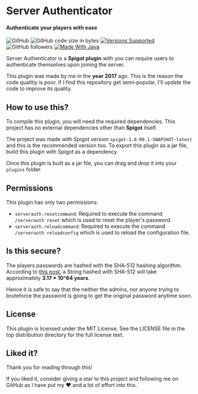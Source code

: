# Server Authenticator
#### Authenticate your players with ease
![GitHub](https://img.shields.io/github/license/lamergameryt/minecraft-authentication) ![GitHub code size in bytes](https://img.shields.io/github/languages/code-size/lamergameryt/minecraft-authentication) [![Versions Supported](https://img.shields.io/badge/Spigot%20Version-1.8+-blue.svg)](https://spigot.org/) ![GitHub followers](https://img.shields.io/github/followers/lamergameryt?style=social)
[![Made With Java](https://img.shields.io/badge/Made%20With-Java-blueviolet)](https://java.com)

Server Authenticator is a **Spigot plugin** with you can require users to authenticate themselves upon joining the server. 

This plugin was made by me in the **year 2017** ago. This is the reason the code qualitiy is poor.
If I find this repository get semi-popular, I'll update the code to improve its quality.  

## How to use this?
To compile this plugin, you will need the required dependencies. This project has no external dependencies other than **Spigot** itself.

The project was made with Spigot version `spigot-1.8-R0.1-SNAPSHOT-latest` and this is the recommended version too. To export this plugin as a jar file, build this plugin with Spigot as a dependency.

Once this plugin is built as a jar file, you can drag and drop it into your `plugins` folder.

## Permissions
This plugin has only two permissions:
* `serverauth.resetcommand`: Required to execute the command `/serverauth reset` which is used to reset the player's password.
* `serverauth.reloadcommand`: Required to execute the command `/serverauth reloadconfig` which is used to reload the configuration file. 

## Is this secure?
The players passwords are hashed with the SHA-512 hashing algorithm.
According to [this post](https://stackoverflow.com/questions/6776050/how-long-to-brute-force-a-salted-sha-512-hash-salt-provided), a String hashed with SHA-512 will take approximately **3.17 * 10^64 years**.

Hence it is safe to say that the neither the admins, nor anyone trying to bruteforce the password is going to get the original password anytime soon.

## License
This plugin is licensed under the MIT License. See the LICENSE file in the top distribution directory for the full license text.

## Liked it?
Thank you for reading through this!

If you liked it, consider giving a star to this project and following me on GitHub as I have put my ❤ and a lot of effort into this.